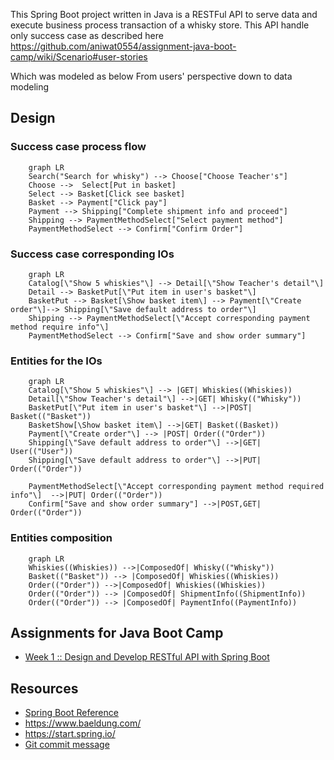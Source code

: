 This Spring Boot project written in Java is a RESTFul API to serve data and execute business process transaction of a whisky store.
This API handle only success case as described here
https://github.com/aniwat0554/assignment-java-boot-camp/wiki/Scenario#user-stories

Which was modeled as below
From users' perspective down to data modeling

## Design
### Success case process flow
```mermaid
    graph LR
    Search("Search for whisky") --> Choose["Choose Teacher's"]
    Choose -->  Select[Put in basket]
    Select --> Basket[Click see basket] 
    Basket --> Payment["Click pay"]
    Payment --> Shipping["Complete shipment info and proceed"]
    Shipping --> PaymentMethodSelect["Select payment method"]
    PaymentMethodSelect --> Confirm["Confirm Order"]
```
### Success case corresponding IOs
```mermaid
    graph LR
    Catalog[\"Show 5 whiskies"\] --> Detail[\"Show Teacher's detail"\]
    Detail --> BasketPut[\"Put item in user's basket"\]
    BasketPut --> Basket[\Show basket item\] --> Payment[\"Create order"\]--> Shipping[\"Save default address to order"\]
    Shipping --> PaymentMethodSelect[\"Accept corresponding payment method require info"\]
    PaymentMethodSelect --> Confirm["Save and show order summary"]
```

### Entities for the IOs
```mermaid
    graph LR
    Catalog[\"Show 5 whiskies"\] --> |GET| Whiskies((Whiskies))
    Detail[\"Show Teacher's detail"\] -->|GET| Whisky(("Whisky"))
    BasketPut[\"Put item in user's basket"\] -->|POST| Basket(("Basket"))
    BasketShow[\Show basket item\] -->|GET| Basket((Basket)) 
    Payment[\"Create order"\] --> |POST| Order(("Order"))
    Shipping[\"Save default address to order"\] -->|GET| User(("User"))
    Shipping[\"Save default address to order"\] -->|PUT| Order(("Order"))
    
    PaymentMethodSelect[\"Accept corresponding payment method required info"\]  -->|PUT| Order(("Order"))
    Confirm["Save and show order summary"] -->|POST,GET| Order(("Order"))
```

### Entities composition
```mermaid
    graph LR
    Whiskies((Whiskies)) -->|ComposedOf| Whisky(("Whisky"))
    Basket(("Basket")) --> |ComposedOf| Whiskies((Whiskies))
    Order(("Order")) -->|ComposedOf| Whiskies((Whiskies))
    Order(("Order")) --> |ComposedOf| ShipmentInfo((ShipmentInfo))
    Order(("Order")) --> |ComposedOf| PaymentInfo((PaymentInfo))
```


## Assignments for Java Boot Camp
* [Week 1 :: Design and Develop RESTful API with Spring Boot](https://github.com/up1/assignment-java-boot-camp/wiki/Week-01)


## Resources
* [Spring Boot Reference](https://spring.io/projects/spring-boot)
* https://www.baeldung.com/ 
* https://start.spring.io/
* [Git commit message](https://www.conventionalcommits.org/en/v1.0.0/)
